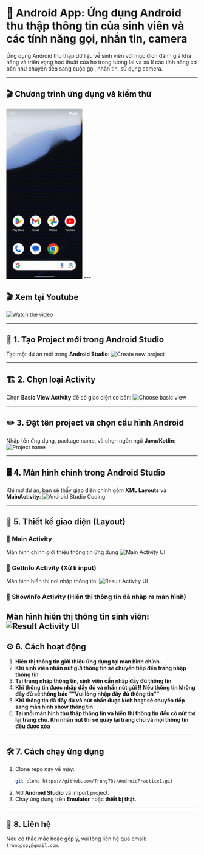 # 📱 Android App: Ứng dụng Android thu thập thông tin của sinh viên và các tính năng gọi, nhắn tin, camera

Ứng dụng Android thu thập dữ liệu về sinh viên với mục đích đánh giá khả năng và triển vọng học thuật của họ trong tương lai và xử lí các tính năng cơ bản như chuyển tiếp sang cuộc gọi, nhắn tin, sử dụng camera.

---
## 🎬 Chương trình ứng dụng và kiểm thử
<img src="images/output.gif" width="200" alt="Demo GIF">
---

##  🎬 Xem tại Youtube
[![Watch the video](https://img.youtube.com/vi/D4HyrOfUDK8/maxresdefault.jpg)](https://youtube.com/shorts/D4HyrOfUDK8)



---

## 🚀 1. Tạo Project mới trong Android Studio
Tạo một dự án mới trong **Android Studio**:
![Create new project](images/1.png)

---

## 🏗️ 2. Chọn loại Activity
Chọn **Basic View Activity** để có giao diện cơ bản:
![Choose basic view](images/2.png)

---

## ✏️ 3. Đặt tên project và chọn cấu hình Android
Nhập tên ứng dụng, package name, và chọn ngôn ngữ **Java/Kotlin**:
![Project name](images/3.png)

---

## 🖥️ 4. Màn hình chính trong Android Studio
Khi mở dự án, bạn sẽ thấy giao diện chính gồm **XML Layouts** và **MainActivity**:
![Android Studio Coding](images/4.png)

---

## 🎨 5. Thiết kế giao diện (Layout)

### 🔹 Main Activity
Màn hình chính giới thiệu thông tin ứng dụng
![Main Activity UI](images/5.png)

### 🔹 GetInfo Activity (Xử lí input)
Màn hình hiển thị nơi nhập thông tin:
![Result Activity UI](images/6.png)

### 🔹 ShowInfo Activity (Hiển thị thông tin đã nhập ra màn hình)
Màn hình hiển thị thông tin sinh viên:
![Result Activity UI](images/6.png)
---

## ⚙️ 6. Cách hoạt động

1. **Hiển thị thông tin giới thiệu ứng dụng tại màn hình chính**.
2. **Khi sinh viên nhấn nút gửi thông tin sẽ chuyển tiếp đến trang nhập thông tin**
3. **Tại trang nhập thông tin, sinh viên cần nhập đầy đủ thông tin**
4. **Khi thông tin được nhập đầy đủ và nhấn nút gửi !! Nếu thông tin không đầy đủ sẽ thông báo ""Vui lòng nhập đầy đủ thông tin""**
5. **Khi thông tin đã đầy đủ và nút nhấn được kích hoạt sẽ chuyển tiếp sang màn hình show thông tin**
6. **Tại mỗi màn hình thu thập thông tin và hiển thị thông tin đều có nút trở lại trang chủ. Khi nhấn nút thì sẽ quay lại trang chủ và mọi thông tin đều được xóa**
---

## 🛠️ 7. Cách chạy ứng dụng

1. Clone repo này về máy:
   ```sh
   git clone https://github.com/Trung78z/AndroidPractice1.git
   ```
2. Mở **Android Studio** và import project.
3. Chạy ứng dụng trên **Emulator** hoặc **thiết bị thật**.


---

## 📩 8. Liên hệ
Nếu có thắc mắc hoặc góp ý, vui lòng liên hệ qua email: `trungpspy@gmail.com`.